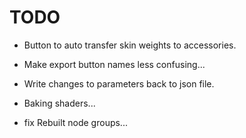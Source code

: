# TODO
- Button to auto transfer skin weights to accessories.
- Make export button names less confusing...
- Write changes to parameters back to json file.
- Baking shaders...

- fix Rebuilt node groups...


